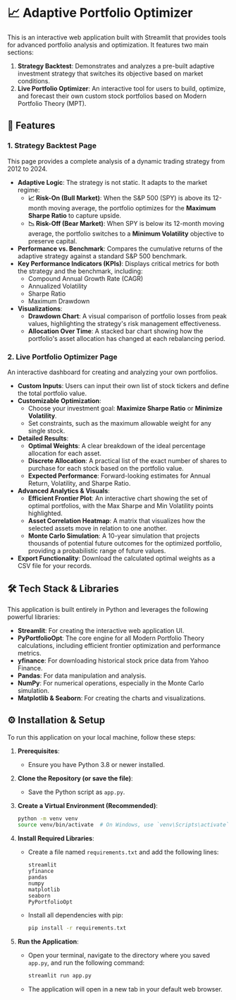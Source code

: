 # 📈 Adaptive Portfolio Optimizer

This is an interactive web application built with Streamlit that provides tools for advanced portfolio analysis and optimization. It features two main sections:
1.  **Strategy Backtest**: Demonstrates and analyzes a pre-built adaptive investment strategy that switches its objective based on market conditions.
2.  **Live Portfolio Optimizer**: An interactive tool for users to build, optimize, and forecast their own custom stock portfolios based on Modern Portfolio Theory (MPT).

## 🚀 Features

### 1. Strategy Backtest Page
This page provides a complete analysis of a dynamic trading strategy from 2012 to 2024.

* **Adaptive Logic**: The strategy is not static. It adapts to the market regime:
    * **📈 Risk-On (Bull Market)**: When the S&P 500 (SPY) is above its 12-month moving average, the portfolio optimizes for the **Maximum Sharpe Ratio** to capture upside.
    * **📉 Risk-Off (Bear Market)**: When SPY is below its 12-month moving average, the portfolio switches to a **Minimum Volatility** objective to preserve capital.
* **Performance vs. Benchmark**: Compares the cumulative returns of the adaptive strategy against a standard S&P 500 benchmark.
* **Key Performance Indicators (KPIs)**: Displays critical metrics for both the strategy and the benchmark, including:
    * Compound Annual Growth Rate (CAGR)
    * Annualized Volatility
    * Sharpe Ratio
    * Maximum Drawdown
* **Visualizations**:
    * **Drawdown Chart**: A visual comparison of portfolio losses from peak values, highlighting the strategy's risk management effectiveness.
    * **Allocation Over Time**: A stacked bar chart showing how the portfolio's asset allocation has changed at each rebalancing period.

### 2. Live Portfolio Optimizer Page
An interactive dashboard for creating and analyzing your own portfolios.

* **Custom Inputs**: Users can input their own list of stock tickers and define the total portfolio value.
* **Customizable Optimization**:
    * Choose your investment goal: **Maximize Sharpe Ratio** or **Minimize Volatility**.
    * Set constraints, such as the maximum allowable weight for any single stock.
* **Detailed Results**:
    * **Optimal Weights**: A clear breakdown of the ideal percentage allocation for each asset.
    * **Discrete Allocation**: A practical list of the exact number of shares to purchase for each stock based on the portfolio value.
    * **Expected Performance**: Forward-looking estimates for Annual Return, Volatility, and Sharpe Ratio.
* **Advanced Analytics & Visuals**:
    * **Efficient Frontier Plot**: An interactive chart showing the set of optimal portfolios, with the Max Sharpe and Min Volatility points highlighted.
    * **Asset Correlation Heatmap**: A matrix that visualizes how the selected assets move in relation to one another.
    * **Monte Carlo Simulation**: A 10-year simulation that projects thousands of potential future outcomes for the optimized portfolio, providing a probabilistic range of future values.
* **Export Functionality**: Download the calculated optimal weights as a CSV file for your records.


## 🛠️ Tech Stack & Libraries

This application is built entirely in Python and leverages the following powerful libraries:

* **Streamlit**: For creating the interactive web application UI.
* **PyPortfolioOpt**: The core engine for all Modern Portfolio Theory calculations, including efficient frontier optimization and performance metrics.
* **yfinance**: For downloading historical stock price data from Yahoo Finance.
* **Pandas**: For data manipulation and analysis.
* **NumPy**: For numerical operations, especially in the Monte Carlo simulation.
* **Matplotlib & Seaborn**: For creating the charts and visualizations.

## ⚙️ Installation & Setup

To run this application on your local machine, follow these steps:

1.  **Prerequisites**:
    * Ensure you have Python 3.8 or newer installed.

2.  **Clone the Repository (or save the file)**:
    * Save the Python script as `app.py`.

3.  **Create a Virtual Environment (Recommended)**:
    ```bash
    python -m venv venv
    source venv/bin/activate  # On Windows, use `venv\Scripts\activate`
    ```

4.  **Install Required Libraries**:
    * Create a file named `requirements.txt` and add the following lines:
        ```
        streamlit
        yfinance
        pandas
        numpy
        matplotlib
        seaborn
        PyPortfolioOpt
        ```
    * Install all dependencies with pip:
        ```bash
        pip install -r requirements.txt
        ```

5.  **Run the Application**:
    * Open your terminal, navigate to the directory where you saved `app.py`, and run the following command:
        ```bash
        streamlit run app.py
        ```
    * The application will open in a new tab in your default web browser.
